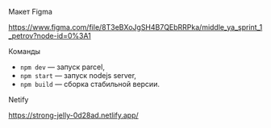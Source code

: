 Макет Figma

https://www.figma.com/file/8T3eBXoJgSH4B7QEbRRPka/middle_ya_sprint_1_petrov?node-id=0%3A1

Команды

- `npm dev` — запуск parcel,
- `npm start` — запуск nodejs server,
- `npm build` — сборка стабильной версии.

Netify

https://strong-jelly-0d28ad.netlify.app/
